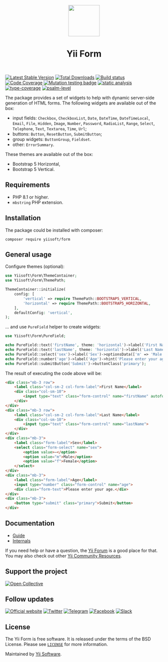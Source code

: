 <p align="center">
    <a href="https://github.com/yiisoft" target="_blank">
        <img src="https://yiisoft.github.io/docs/images/yii_logo.svg" height="100px">
    </a>
    <h1 align="center">Yii Form</h1>
    <br>
</p>

[![Latest Stable Version](https://poser.pugx.org/yiisoft/form/v/stable.png)](https://packagist.org/packages/yiisoft/form)
[![Total Downloads](https://poser.pugx.org/yiisoft/form/downloads.png)](https://packagist.org/packages/yiisoft/form)
[![Build status](https://github.com/yiisoft/form/workflows/build/badge.svg)](https://github.com/yiisoft/form/actions?query=workflow%3Abuild)
[![Code Coverage](https://codecov.io/gh/yiisoft/form/graph/badge.svg?token=7JVVOMMKCZ)](https://codecov.io/gh/yiisoft/form)
[![Mutation testing badge](https://img.shields.io/endpoint?style=flat&url=https%3A%2F%2Fbadge-api.stryker-mutator.io%2Fgithub.com%2Fyiisoft%2Fform%2Fmaster)](https://dashboard.stryker-mutator.io/reports/github.com/yiisoft/form/master)
[![static analysis](https://github.com/yiisoft/form/workflows/static%20analysis/badge.svg)](https://github.com/yiisoft/form/actions?query=workflow%3A%22static+analysis%22)
[![type-coverage](https://shepherd.dev/github/yiisoft/form/coverage.svg)](https://shepherd.dev/github/yiisoft/form)
[![psalm-level](https://shepherd.dev/github/yiisoft/form/level.svg)](https://shepherd.dev/github/yiisoft/form)

The package provides a set of widgets to help with dynamic server-side generation of HTML forms.
The following widgets are available out of the box:

- input fields: `Checkbox`, `CheckboxList`, `Date`, `DateTime`, `DateTimeLocal`, `Email`, `File`, `Hidden`, `Image`, 
`Number`, `Password`, `RadioList`, `Range`, `Select`, `Telephone`, `Text`, `Textarea`, `Time`, `Url`;
- buttons: `Button`, `ResetButton`, `SubmitButton`;
- group widgets: `ButtonGroup`, `Fieldset`. 
- other: `ErrorSummary`.

These themes are available out of the box:

- Bootstrap 5 Horizontal,
- Bootstrap 5 Vertical.

## Requirements

- PHP 8.1 or higher.
- `mbstring` PHP extension.

## Installation

The package could be installed with composer:

```shell
composer require yiisoft/form
```

## General usage

Configure themes (optional):

```php
use Yiisoft\Form\ThemeContainer;
use Yiisoft\Form\ThemePath;

ThemeContainer::initialize(
    config: [
        'vertical' => require ThemePath::BOOTSTRAP5_VERTICAL,
        'horizontal' => require ThemePath::BOOTSTRAP5_HORIZONTAL,
    ],
    defaultConfig: 'vertical',
);
```

... and use `PureField` helper to create widgets:

```php
use Yiisoft\Form\PureField;

echo PureField::text('firstName', theme: 'horizontal')->label('First Name')->autofocus();
echo PureField::text('lastName', theme: 'horizontal')->label('Last Name');
echo PureField::select('sex')->label('Sex')->optionsData(['m' => 'Male', 'f' => 'Female'])->prompt('—');
echo PureField::number('age')->label('Age')->hint('Please enter your age.');
echo PureField::submitButton('Submit')->buttonClass('primary');
```

The result of executing the code above will be:

```html
<div class="mb-3 row">
    <label class="col-sm-2 col-form-label">First Name</label>
    <div class="col-sm-10">
        <input type="text" class="form-control" name="firstName" autofocus>
    </div>
</div>
<div class="mb-3 row">
    <label class="col-sm-2 col-form-label">Last Name</label>
    <div class="col-sm-10">
        <input type="text" class="form-control" name="lastName">
    </div>
</div>
<div class="mb-3">
    <label class="form-label">Sex</label>
    <select class="form-select" name="sex">
        <option value>—</option>
        <option value="m">Male</option>
        <option value="f">Female</option>
    </select>
</div>
<div class="mb-3">
    <label class="form-label">Age</label>
    <input type="number" class="form-control" name="age">
    <div class="form-text">Please enter your age.</div>
</div>
<div class="mb-3">
    <button type="submit" class="primary">Submit</button>
</div>
```

## Documentation

- [Guide](docs/guide/en)
- [Internals](docs/internals.md)

If you need help or have a question, the [Yii Forum](https://forum.yiiframework.com/c/yii-3-0/63) is a good place for
that. You may also check out other [Yii Community Resources](https://www.yiiframework.com/community).

## Support the project

[![Open Collective](https://img.shields.io/badge/Open%20Collective-sponsor-7eadf1?logo=open%20collective&logoColor=7eadf1&labelColor=555555)](https://opencollective.com/yiisoft)

## Follow updates

[![Official website](https://img.shields.io/badge/Powered_by-Yii_Framework-green.svg?style=flat)](https://www.yiiframework.com/)
[![Twitter](https://img.shields.io/badge/twitter-follow-1DA1F2?logo=twitter&logoColor=1DA1F2&labelColor=555555?style=flat)](https://twitter.com/yiiframework)
[![Telegram](https://img.shields.io/badge/telegram-join-1DA1F2?style=flat&logo=telegram)](https://t.me/yii3en)
[![Facebook](https://img.shields.io/badge/facebook-join-1DA1F2?style=flat&logo=facebook&logoColor=ffffff)](https://www.facebook.com/groups/yiitalk)
[![Slack](https://img.shields.io/badge/slack-join-1DA1F2?style=flat&logo=slack)](https://yiiframework.com/go/slack)

## License

The Yii Form is free software. It is released under the terms of the BSD License.
Please see [`LICENSE`](./LICENSE.md) for more information.

Maintained by [Yii Software](https://www.yiiframework.com/).
